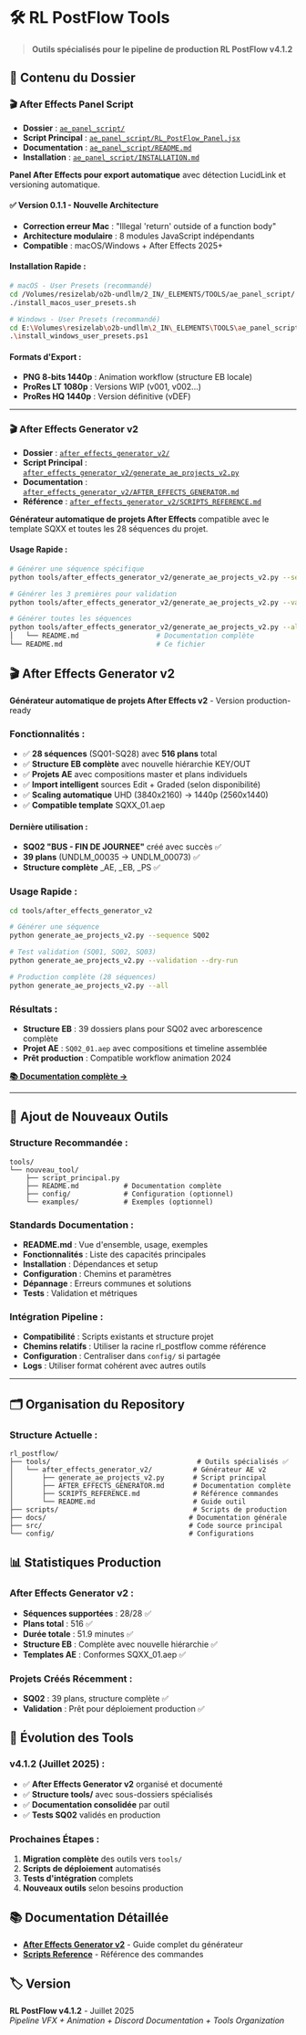 # 🛠️ RL PostFlow Tools

> **Outils spécialisés pour le pipeline de production RL PostFlow v4.1.2**

## 📁 **Contenu du Dossier**

### **🎬 After Effects Panel Script**
- **Dossier** : [`ae_panel_script/`](ae_panel_script/)
- **Script Principal** : [`ae_panel_script/RL_PostFlow_Panel.jsx`](ae_panel_script/RL_PostFlow_Panel.jsx)
- **Documentation** : [`ae_panel_script/README.md`](ae_panel_script/README.md)
- **Installation** : [`ae_panel_script/INSTALLATION.md`](ae_panel_script/INSTALLATION.md)

**Panel After Effects pour export automatique** avec détection LucidLink et versioning automatique.

#### **✅ Version 0.1.1 - Nouvelle Architecture**
- **Correction erreur Mac** : "Illegal 'return' outside of a function body"
- **Architecture modulaire** : 8 modules JavaScript indépendants
- **Compatible** : macOS/Windows + After Effects 2025+

#### **Installation Rapide :**
```bash
# macOS - User Presets (recommandé)
cd /Volumes/resizelab/o2b-undllm/2_IN/_ELEMENTS/TOOLS/ae_panel_script/
./install_macos_user_presets.sh

# Windows - User Presets (recommandé)
cd E:\Volumes\resizelab\o2b-undllm\2_IN\_ELEMENTS\TOOLS\ae_panel_script\
.\install_windows_user_presets.ps1
```

#### **Formats d'Export :**
- **PNG 8-bits 1440p** : Animation workflow (structure EB locale)
- **ProRes LT 1080p** : Versions WIP (v001, v002...)
- **ProRes HQ 1440p** : Version définitive (vDEF)

---

### **🎬 After Effects Generator v2**
- **Dossier** : [`after_effects_generator_v2/`](after_effects_generator_v2/)
- **Script Principal** : [`after_effects_generator_v2/generate_ae_projects_v2.py`](after_effects_generator_v2/generate_ae_projects_v2.py)
- **Documentation** : [`after_effects_generator_v2/AFTER_EFFECTS_GENERATOR.md`](after_effects_generator_v2/AFTER_EFFECTS_GENERATOR.md)
- **Référence** : [`after_effects_generator_v2/SCRIPTS_REFERENCE.md`](after_effects_generator_v2/SCRIPTS_REFERENCE.md)

**Générateur automatique de projets After Effects** compatible avec le template SQXX et toutes les 28 séquences du projet.

#### **Usage Rapide :**
```bash
# Générer une séquence spécifique
python tools/after_effects_generator_v2/generate_ae_projects_v2.py --sequence SQ02

# Générer les 3 premières pour validation
python tools/after_effects_generator_v2/generate_ae_projects_v2.py --validation

# Générer toutes les séquences
python tools/after_effects_generator_v2/generate_ae_projects_v2.py --all
│   └── README.md                   # Documentation complète
└── README.md                       # Ce fichier
```

## 🎬 After Effects Generator v2

**Générateur automatique de projets After Effects v2** - Version production-ready

### **Fonctionnalités :**
- ✅ **28 séquences** (SQ01-SQ28) avec **516 plans** total
- ✅ **Structure EB complète** avec nouvelle hiérarchie KEY/OUT
- ✅ **Projets AE** avec compositions master et plans individuels
- ✅ **Import intelligent** sources Edit + Graded (selon disponibilité)
- ✅ **Scaling automatique** UHD (3840x2160) → 1440p (2560x1440)
- ✅ **Compatible template** SQXX_01.aep

#### **Dernière utilisation :**
- **SQ02 "BUS - FIN DE JOURNEE"** créé avec succès ✅
- **39 plans** (UNDLM_00035 → UNDLM_00073) ✅
- **Structure complète** _AE, _EB, _PS ✅

### **Usage Rapide :**
```bash
cd tools/after_effects_generator_v2

# Générer une séquence
python generate_ae_projects_v2.py --sequence SQ02

# Test validation (SQ01, SQ02, SQ03)
python generate_ae_projects_v2.py --validation --dry-run

# Production complète (28 séquences)
python generate_ae_projects_v2.py --all
```

### **Résultats :**
- **Structure EB** : 39 dossiers plans pour SQ02 avec arborescence complète
- **Projet AE** : `SQ02_01.aep` avec compositions et timeline assemblée
- **Prêt production** : Compatible workflow animation 2024

**[📚 Documentation complète →](after_effects_generator_v2/README.md)**

---

## 🚀 Ajout de Nouveaux Outils

### **Structure Recommandée :**
```
tools/
└── nouveau_tool/
    ├── script_principal.py
    ├── README.md           # Documentation complète
    ├── config/             # Configuration (optionnel)
    └── examples/           # Exemples (optionnel)
```

### **Standards Documentation :**
- **README.md** : Vue d'ensemble, usage, exemples
- **Fonctionnalités** : Liste des capacités principales
- **Installation** : Dépendances et setup
- **Configuration** : Chemins et paramètres
- **Dépannage** : Erreurs communes et solutions
- **Tests** : Validation et métriques

### **Intégration Pipeline :**
- **Compatibilité** : Scripts existants et structure projet
- **Chemins relatifs** : Utiliser la racine rl_postflow comme référence
- **Configuration** : Centraliser dans `config/` si partagée
- **Logs** : Utiliser format cohérent avec autres outils

---

## 🗂️ **Organisation du Repository**

### **Structure Actuelle :**
```
rl_postflow/
├── tools/                                    # Outils spécialisés ✅
│   └── after_effects_generator_v2/          # Générateur AE v2
│       ├── generate_ae_projects_v2.py       # Script principal
│       ├── AFTER_EFFECTS_GENERATOR.md       # Documentation complète
│       ├── SCRIPTS_REFERENCE.md             # Référence commandes
│       └── README.md                        # Guide outil
├── scripts/                                 # Scripts de production
├── docs/                                   # Documentation générale
├── src/                                    # Code source principal
└── config/                                 # Configurations
```

## 📊 **Statistiques Production**

### **After Effects Generator v2 :**
- **Séquences supportées** : 28/28 ✅
- **Plans total** : 516 ✅
- **Durée totale** : 51.9 minutes ✅
- **Structure EB** : Complète avec nouvelle hiérarchie ✅
- **Templates AE** : Conformes SQXX_01.aep ✅

### **Projets Créés Récemment :**
- **SQ02** : 39 plans, structure complète ✅
- **Validation** : Prêt pour déploiement production ✅

## 🚀 **Évolution des Tools**

### **v4.1.2 (Juillet 2025) :**
- ✅ **After Effects Generator v2** organisé et documenté
- ✅ **Structure tools/** avec sous-dossiers spécialisés
- ✅ **Documentation consolidée** par outil
- ✅ **Tests SQ02** validés en production

### **Prochaines Étapes :**
1. **Migration complète** des outils vers `tools/`
2. **Scripts de déploiement** automatisés
3. **Tests d'intégration** complets
4. **Nouveaux outils** selon besoins production

## 📚 **Documentation Détaillée**

- **[After Effects Generator v2](after_effects_generator_v2/AFTER_EFFECTS_GENERATOR.md)** - Guide complet du générateur
- **[Scripts Reference](after_effects_generator_v2/SCRIPTS_REFERENCE.md)** - Référence des commandes

## 🏷️ **Version**

**RL PostFlow v4.1.2** - Juillet 2025  
*Pipeline VFX + Animation + Discord Documentation + Tools Organization*
